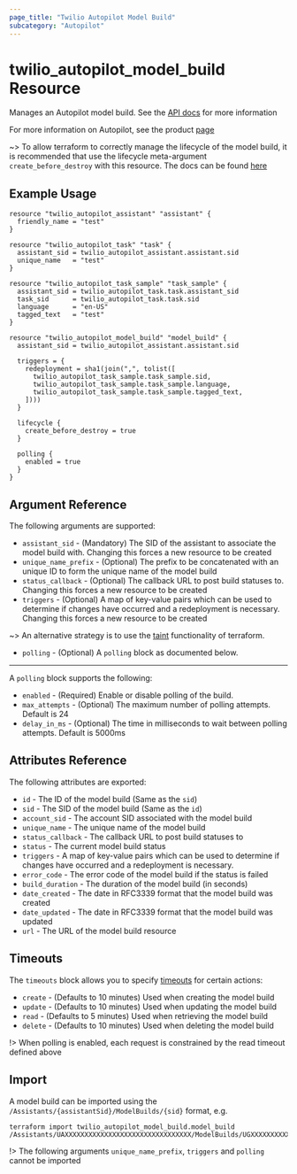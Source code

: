 ```yaml
---
page_title: "Twilio Autopilot Model Build"
subcategory: "Autopilot"
---
```


# twilio_autopilot_model_build Resource

Manages an Autopilot model build. See the [API docs](https://www.twilio.com/docs/autopilot/api/model-build) for more information

For more information on Autopilot, see the product [page](https://www.twilio.com/autopilot)

~> To allow terraform to correctly manage the lifecycle of the model build, it is recommended that use the lifecycle meta-argument `create_before_destroy` with this resource. The docs can be found [here](https://www.terraform.io/docs/configuration/resources.html#create_before_destroy)

## Example Usage

```hcl
resource "twilio_autopilot_assistant" "assistant" {
  friendly_name = "test"
}

resource "twilio_autopilot_task" "task" {
  assistant_sid = twilio_autopilot_assistant.assistant.sid
  unique_name   = "test"
}

resource "twilio_autopilot_task_sample" "task_sample" {
  assistant_sid = twilio_autopilot_task.task.assistant_sid
  task_sid      = twilio_autopilot_task.task.sid
  language      = "en-US"
  tagged_text   = "test"
}

resource "twilio_autopilot_model_build" "model_build" {
  assistant_sid = twilio_autopilot_assistant.assistant.sid

  triggers = {
    redeployment = sha1(join(",", tolist([
      twilio_autopilot_task_sample.task_sample.sid,
      twilio_autopilot_task_sample.task_sample.language,
      twilio_autopilot_task_sample.task_sample.tagged_text,
    ])))
  }

  lifecycle {
    create_before_destroy = true
  }

  polling {
    enabled = true
  }
}
```

## Argument Reference

The following arguments are supported:

- `assistant_sid` - (Mandatory) The SID of the assistant to associate the model build with. Changing this forces a new resource to be created
- `unique_name_prefix` - (Optional) The prefix to be concatenated with an unique ID to form the unique name of the model build
- `status_callback` - (Optional) The callback URL to post build statuses to. Changing this forces a new resource to be created
- `triggers` - (Optional) A map of key-value pairs which can be used to determine if changes have occurred and a redeployment is necessary. Changing this forces a new resource to be created

~> An alternative strategy is to use the [taint](https://www.terraform.io/docs/commands/taint.html) functionality of terraform.

- `polling` - (Optional) A `polling` block as documented below.

---

A `polling` block supports the following:

- `enabled` - (Required) Enable or disable polling of the build.
- `max_attempts` - (Optional) The maximum number of polling attempts. Default is 24
- `delay_in_ms` - (Optional) The time in milliseconds to wait between polling attempts. Default is 5000ms

## Attributes Reference

The following attributes are exported:

- `id` - The ID of the model build (Same as the `sid`)
- `sid` - The SID of the model build (Same as the `id`)
- `account_sid` - The account SID associated with the model build
- `unique_name` - The unique name of the model build
- `status_callback` - The callback URL to post build statuses to
- `status` - The current model build status
- `triggers` - A map of key-value pairs which can be used to determine if changes have occurred and a redeployment is necessary.
- `error_code` - The error code of the model build if the status is failed
- `build_duration` - The duration of the model build (in seconds)
- `date_created` - The date in RFC3339 format that the model build was created
- `date_updated` - The date in RFC3339 format that the model build was updated
- `url` - The URL of the model build resource

## Timeouts

The `timeouts` block allows you to specify [timeouts](https://www.terraform.io/docs/configuration/resources.html#timeouts) for certain actions:

- `create` - (Defaults to 10 minutes) Used when creating the model build
- `update` - (Defaults to 10 minutes) Used when updating the model build
- `read` - (Defaults to 5 minutes) Used when retrieving the model build
- `delete` - (Defaults to 10 minutes) Used when deleting the model build

!> When polling is enabled, each request is constrained by the read timeout defined above

## Import

A model build can be imported using the `/Assistants/{assistantSid}/ModelBuilds/{sid}` format, e.g.

```shell
terraform import twilio_autopilot_model_build.model_build /Assistants/UAXXXXXXXXXXXXXXXXXXXXXXXXXXXXXXXX/ModelBuilds/UGXXXXXXXXXXXXXXXXXXXXXXXXXXXXXXXX
```

!> The following arguments `unique_name_prefix`, `triggers` and `polling` cannot be imported
